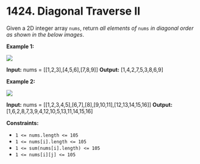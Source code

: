 # 1424. Diagonal Traverse II 

Given a 2D integer array `nums`, return _all elements of_ `nums` _in diagonal order as shown in the below images_.

**Example 1:**

![](https://assets.leetcode.com/uploads/2020/04/08/sample_1_1784.png)

**Input:** nums = [[1,2,3],[4,5,6],[7,8,9]]
**Output:** [1,4,2,7,5,3,8,6,9]

**Example 2:**

![](https://assets.leetcode.com/uploads/2020/04/08/sample_2_1784.png)

**Input:** nums = [[1,2,3,4,5],[6,7],[8],[9,10,11],[12,13,14,15,16]]
**Output:** [1,6,2,8,7,3,9,4,12,10,5,13,11,14,15,16]

**Constraints:**

- `1 <= nums.length <= 105`
- `1 <= nums[i].length <= 105`
- `1 <= sum(nums[i].length) <= 105`
- `1 <= nums[i][j] <= 105`
